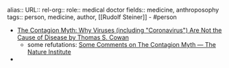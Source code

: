 alias::
URL::
rel-org::
role:: medical doctor
fields:: medicine, anthroposophy
tags:: person, medicine, author, [[Rudolf Steiner]]
	- #person
- [The Contagion Myth: Why Viruses (including "Coronavirus") Are Not the Cause of Disease by Thomas S. Cowan](https://www.goodreads.com/en/book/show/54786062-the-contagion-myth)
	- some refutations: [Some Comments on The Contagion Myth — The Nature Institute](https://www.natureinstitute.org/article/craig-holdrege-and-jon-mcalice/some-comments-on-the-contagion-myth)
-